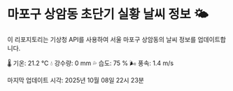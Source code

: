 
# 마포구 상암동 초단기 실황 날씨 정보 🌤️

이 리포지토리는 기상청 API를 사용하여 서울 마포구 상암동의 날씨 정보를 업데이트합니다. 

🌡️ 기온: 21.2 ℃
💧 강수량: 0 mm
💦 습도: 75 %
🌬️ 풍속: 1.4 m/s

마지막 업데이트 시각: 2025년 10월 08일 22시 23분    
